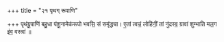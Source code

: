 +++
title = "२१ पृथग् रूपाणि"

+++
पृथ॑ग्रू॒पाणि॑ बहु॒धा प॑शू॒नामेक॑रूपो भवसि॒ सं समृ॑द्ध्या। ए॒तां त्वचं॒ लोहि॑नीं॒ तां नु॑दस्व॒ ग्रावा॑ शुम्भाति मल॒ग इ॑व॒ वस्त्रा॑ ॥